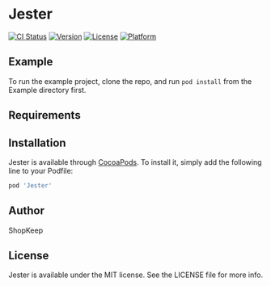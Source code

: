 # Jester

[![CI Status](http://img.shields.io/travis/vhart/Jester.svg?style=flat)](https://travis-ci.org/vhart/Jester)
[![Version](https://img.shields.io/cocoapods/v/Jester.svg?style=flat)](http://cocoapods.org/pods/Jester)
[![License](https://img.shields.io/cocoapods/l/Jester.svg?style=flat)](http://cocoapods.org/pods/Jester)
[![Platform](https://img.shields.io/cocoapods/p/Jester.svg?style=flat)](http://cocoapods.org/pods/Jester)

## Example

To run the example project, clone the repo, and run `pod install` from the Example directory first.

## Requirements

## Installation

Jester is available through [CocoaPods](http://cocoapods.org). To install
it, simply add the following line to your Podfile:

```ruby
pod 'Jester'
```

## Author

ShopKeep

## License

Jester is available under the MIT license. See the LICENSE file for more info.
